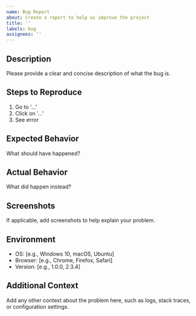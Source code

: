 ```yaml
---
name: Bug Report
about: Create a report to help us improve the project
title: ''
labels: bug
assignees: ''
---
```


## Description

Please provide a clear and concise description of what the bug is.

## Steps to Reproduce

1. Go to '...'
2. Click on '...'
3. See error

## Expected Behavior

What should have happened?

## Actual Behavior

What did happen instead?

## Screenshots

If applicable, add screenshots to help explain your problem.

## Environment

-   OS: [e.g., Windows 10, macOS, Ubuntu]
-   Browser: [e.g., Chrome, Firefox, Safari]
-   Version: [e.g., 1.0.0, 2.3.4]

## Additional Context

Add any other context about the problem here, such as logs, stack traces, or configuration settings.

